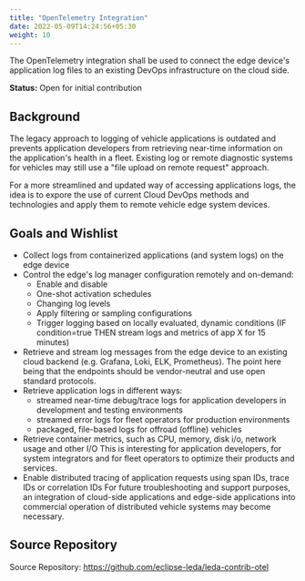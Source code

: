 ```yaml
---
title: "OpenTelemetry Integration"
date: 2022-05-09T14:24:56+05:30
weight: 10
---
```


The OpenTelemetry integration shall be used to connect the edge device's application log files to an existing DevOps infrastructure on the cloud side.

**Status:** Open for initial contribution

## Background

The legacy approach to logging of vehicle applications is outdated and prevents application developers from retrieving near-time information
on the application's health in a fleet. Existing log or remote diagnostic systems for vehicles may still use a "file upload on remote request" approach.

For a more streamlined and updated way of accessing applications logs, the idea is to expore the use of current Cloud DevOps methods and
technologies and apply them to remote vehicle edge system devices.

## Goals and Wishlist

- Collect logs from containerized applications (and system logs) on the edge device
- Control the edge's log manager configuration remotely and on-demand:
  - Enable and disable
  - One-shot activation schedules
  - Changing log levels
  - Apply filtering or sampling configurations
  - Trigger logging based on locally evaluated, dynamic conditions (IF condition=true THEN stream logs and metrics of app X for 15 minutes)
- Retrieve and stream log messages from the edge device to an existing cloud backend (e.g. Grafana, Loki, ELK, Prometheus).
  The point here being that the endpoints should be vendor-neutral and use open standard protocols.
- Retrieve application logs in different ways:
  - streamed near-time debug/trace logs for application developers in development and testing environments
  - streamed error logs for fleet operators for production environments
  - packaged, file-based logs for offroad (offline) vehicles
- Retrieve container metrics, such as CPU, memory, disk i/o, network usage and other I/O
  This is interesting for application developers, for system integrators and for fleet operators to optimize their products and services.
- Enable distributed tracing of application requests using span IDs, trace IDs or correlation IDs
  For future troubleshooting and support purposes, an integration of cloud-side applications and edge-side applications into commercial operation
  of distributed vehicle systems may become necessary.

## Source Repository

Source Repository: <https://github.com/eclipse-leda/leda-contrib-otel>

